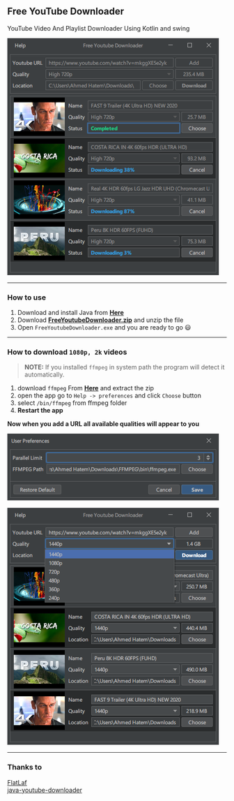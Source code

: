 ## Free YouTube Downloader

YouTube Video And Playlist Downloader Using Kotlin and swing

![Screenshot](/images/1.png?raw=true)

---
### How to use
1. Download and install Java from **[Here](https://www.java.com/en/download/manual.jsp)**
2. Download **[FreeYoutubeDownloader.zip](https://github.com/ahatem/Free-Youtube-Downloader-Kotlin-Swing/releases/download/v1.0.0/FreeYoutubeDownloader.zip)**
   and unzip the file
3. Open `FreeYoutubeDownloader.exe` and you are ready to go :smiley:

---
### How to download `1080p, 2k` videos
> **NOTE:** If you installed `ffmpeg` in system path the program will detect it automatically.
1. download `ffmpeg` From **[Here](https://ffmpeg.org/download.html)** and extract the zip
2. open the app go to `Help -> preferences` and click `Choose` button
3. select `/bin/ffmpeg` from ffmpeg folder
4. **Restart the app**

**Now when you add a URL all available qualities will appear to you**

![Screenshot](/images/2.png?raw=true)

![Screenshot](/images/3.png?raw=true)

---
### Thanks to
[FlatLaf](https://github.com/JFormDesigner/FlatLaf)  
[java-youtube-downloader](https://github.com/sealedtx/java-youtube-downloader)